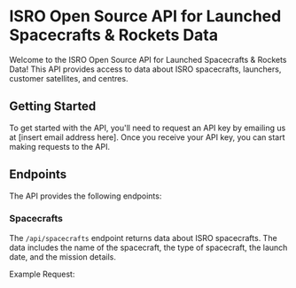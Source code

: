 # ISRO Open Source API for Launched Spacecrafts & Rockets Data

Welcome to the ISRO Open Source API for Launched Spacecrafts & Rockets Data! This API provides access to data about ISRO spacecrafts, launchers, customer satellites, and centres.

## Getting Started

To get started with the API, you'll need to request an API key by emailing us at [insert email address here]. Once you receive your API key, you can start making requests to the API.

## Endpoints

The API provides the following endpoints:

### Spacecrafts

The `/api/spacecrafts` endpoint returns data about ISRO spacecrafts. The data includes the name of the spacecraft, the type of spacecraft, the launch date, and the mission details.

Example Request:

